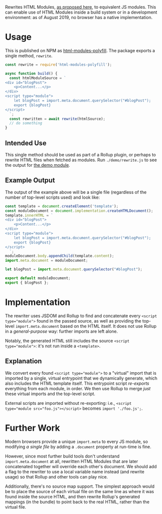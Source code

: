 Rewrites HTML Modules, [as proposed here](https://github.com/w3c/webcomponents/blob/gh-pages/proposals/html-modules-explainer.md), to equivalent JS modules.
This can enable use of HTML Modules inside a build system or in a development environment: as of August 2019, no browser has a native implementation.

# Usage

This is published on NPM as [html-modules-polyfill](https://www.npmjs.com/package/html-modules-polyfill).
The package exports a single method, `rewrite`.

```js
const rewrite = require('html-modules-polyfill');

async function build() {
  const htmlModuleSource = `
<div id="blogPost">
    <p>Content...</p>
</div>
<script type="module">
    let blogPost = import.meta.document.querySelector("#blogPost");
    export {blogPost}
</script>
  `;
  const rewritten = await rewrite(htmlSource);
  // do something
}
```

## Intended Use

This single method should be used as part of a Rollup plugin, or perhaps to rewrite HTML files when fetched as modules.
Run `./demo/rewrite.js` to see the output for [the demo module](demo/module.html).

## Example Output

The output of the example above will be a single file (regardless of the number of top-level scripts used) and look like:

```js
const template = document.createElement('template');
const moduleDocument = document.implementation.createHTMLDocument();
template.innerHTML = `
<div id="blogPost">
    <p>Content...</p>
</div>
<script type="module">
    let blogPost = import.meta.document.querySelector("#blogPost");
    export {blogPost}
</script>
  `;
moduleDocument.body.appendChild(template.content);
import.meta.document = moduleDocument;

let blogPost = import.meta.document.querySelector("#blogPost");

export default moduleDocument;
export { blogPost };
```

# Implementation

The rewriter uses JSDOM and Rollup to find and concatenate every `<script type="module">` found in the passed source, as well as providing the top-level `import.meta.document` based on the HTML itself.
It does not use Rollup in a _general-purpose_ way: further imports are left alone.

Notably, the generated HTML still includes the source `<script type="module">`: it's not run inside a `<template>`.

## Explanation

We convert every found `<script type="module">` to a "virtual" import that is imported by a single, virtual entrypoint that we dynamically generate, which also includes the HTML template itself.
This entrypoint script _re-exports_ everything from each module, in order.
We then use Rollup to merge _just_ these virtual imports and the top-level script.

External scripts are imported without re-exporting: i.e., `<script type="module src="foo.js"></script>` becomes `import './foo.js';`.

# Further Work

Modern browsers provide a unique `import.meta` to every JS module, so modifying _a single file_ by adding a `.document` property at run-time is fine.

However, since most further build tools don't understand `import.meta.document` at all, rewritten HTML Modules that are later concatenated together will override each other's document.
We should add a flag to the rewriter to use a local variable name instead (and rewrite usage) so that Rollup and other tools can play nice.

Additionally, there's no source map support.
The simplest approach would be to place the source of each virtual file on the same line as where it was found inside the source HTML, and then rewrite Rollup's generated mappings (in the bundle) to point back to the real HTML, rather than the virtual file.
